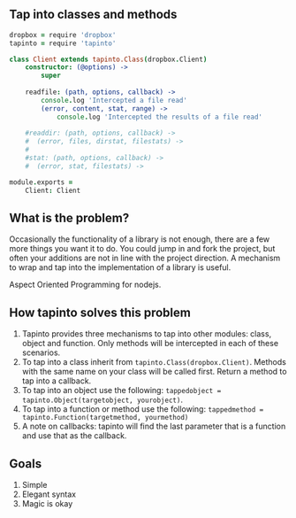 Tap into classes and methods
----------------------------

```coffeescript
dropbox = require 'dropbox'
tapinto = require 'tapinto'

class Client extends tapinto.Class(dropbox.Client)
    constructor: (@options) ->
        super
                
    readfile: (path, options, callback) ->
        console.log 'Intercepted a file read'
        (error, content, stat, range) ->
            console.log 'Intercepted the results of a file read'
    
    #readdir: (path, options, callback) ->
    #  (error, files, dirstat, filestats) ->
    #
    #stat: (path, options, callback) ->
    #  (error, stat, filestats) ->

module.exports =
    Client: Client
```


What is the problem?
--------------------

Occasionally the functionality of a library is not enough, there are a few more things you want it to do. You could jump in and fork the project, but often your additions are not in line with the project direction. A mechanism to wrap and tap into the implementation of a library is useful.

Aspect Oriented Programming for nodejs.


How tapinto solves this problem
-------------------------------

1. Tapinto provides three mechanisms to tap into other modules: class, object and function. Only methods will be intercepted in each of these scenarios.
2. To tap into a class inherit from `tapinto.Class(dropbox.Client)`. Methods with the same name on your class will be called first. Return a method to tap into a callback.
3. To tap into an object use the following: `tappedobject = tapinto.Object(targetobject, yourobject)`.
4. To tap into a function or method use the following: `tappedmethod = tapinto.Function(targetmethod, yourmethod)`
5. A note on callbacks: tapinto will find the last parameter that is a function and use that as the callback.


Goals
-----

1. Simple
2. Elegant syntax
3. Magic is okay